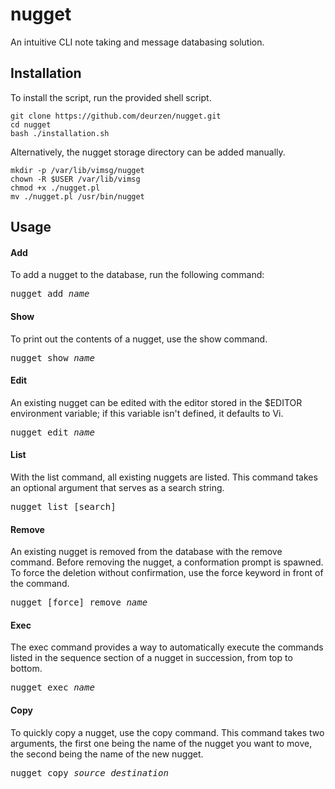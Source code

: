# nugget
An intuitive CLI note taking and message databasing solution.

## Installation
To install the script, run the provided shell script.

```
git clone https://github.com/deurzen/nugget.git
cd nugget
bash ./installation.sh
```

Alternatively, the nugget storage directory can be added manually.

```
mkdir -p /var/lib/vimsg/nugget
chown -R $USER /var/lib/vimsg
chmod +x ./nugget.pl
mv ./nugget.pl /usr/bin/nugget
```

## Usage
#### Add
To add a nugget to the database, run the following command:

<pre>
nugget add <i>name</i>
</pre>

#### Show
To print out the contents of a nugget, use the show command.

<pre>
nugget show <i>name</i>
</pre>

#### Edit
An existing nugget can be edited with the editor stored in the $EDITOR
environment variable; if this variable isn't defined, it defaults to Vi.

<pre>
nugget edit <i>name</i>
</pre>

#### List
With the list command, all existing nuggets are listed. This command takes an
optional argument that serves as a search string.

<pre>
nugget list [search]
</pre>

#### Remove
An existing nugget is removed from the database with the remove command.
Before removing the nugget, a conformation prompt is spawned. To force the
deletion without confirmation, use the force keyword in front of the command.

<pre>
nugget [force] remove <i>name</i>
</pre>

#### Exec
The exec command provides a way to automatically execute the commands listed
in the sequence section of a nugget in succession, from top to bottom.

<pre>
nugget exec <i>name</i>
</pre>

#### Copy
To quickly copy a nugget, use the copy command. This command takes two
arguments, the first one being the name of the nugget you want to move, the
second being the name of the new nugget.

<pre>
nugget copy <i>source</i> <i>destination</i>
</pre>
